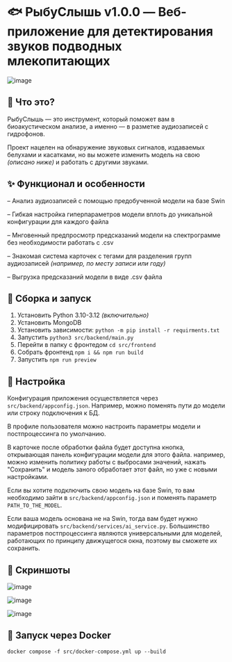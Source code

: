 # 🐟 РыбуСлышь v1.0.0 — Веб-приложение для детектирования звуков подводных млекопитающих

![image](https://github.com/user-attachments/assets/b5ba4a3b-6460-4346-9340-9c68f55451bc)


## 📝 Что это?

РыбуСлышь — это инструмент, который поможет вам в биоакустическом анализе, а именно — в разметке аудиозаписей с гидрофонов.

Проект нацелен на обнаружение звуковых сигналов, издаваемых белухами и касатками, но вы можете изменить модель на свою _(описано ниже)_ и работать с другими звуками.

## ✨ Функционал и особенности
– Анализ аудиозаписей с помощью предобученной модели на базе Swin

– Гибкая настройка гиперпараметров модели вплоть до уникальной конфигурации для каждого файла

– Мнговенный предпросмотр предсказаний модели на спектрограмме без необходимости работать с .csv

– Знакомая система карточек с тегами для разделения групп аудиозаписей _(например, по месту записи или году)_

– Выгрузка предсказаний модели в виде .csv файла

## 🔨 Сборка и запуск

1. Установить Python 3.10-3.12 _(включительно)_
2. Установить MongoDB
3. Установить зависимости: `python -m pip install -r requirments.txt`
4. Запустить `python3 src/backend/main.py`
5. Перейти в папку с фронтедом `cd src/frontend`
6. Собрать фронтенд `npm i && npm run build`
7. Запустить `npm run preview`

## 🔧 Настройка

Конфигурация приложения осуществляется через `src/backend/appconfig.json`. Например, можно поменять пути до модели или строку подключения к БД.

В профиле пользователя можно настроить параметры модели и постпроцессинга по умолчанию.

В карточке после обработки файла будет доступна кнопка, открывающая панель конфигурации модели для этого файла. например, можно изменить политику работы с выбросами значений, нажать "Сохранить" и модель заного обработает этот файл, но уже с новыми настройками.

Если вы хотите подключить свою модель на базе Swin, то вам необходимо зайти в `src/backend/appconfig.json` и поменять параметр `PATH_TO_THE_MODEL`.

Если ваша модель основана не на Swin, тогда вам будет нужно модифицировать `src/backend/services/ai_service.py`. Большинство параметров постпроцессинга являются универсальными для моделей, работающих по принципу движущегося окна, поэтому вы сможете их сохранить.

## 👀 Скриншоты

![image](https://github.com/user-attachments/assets/bbbc96b3-12bd-4ebd-af1e-1913e475b3ea)


![image](https://github.com/user-attachments/assets/33caf41f-ed59-4999-abf8-62b884a333f9)


![image](https://github.com/user-attachments/assets/22c1730f-0cbc-4319-8fb0-845da53215e2)


## 🐳 Запуск через Docker

```
docker compose -f src/docker-compose.yml up --build
```

